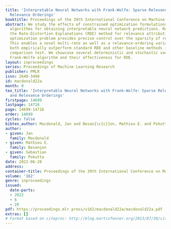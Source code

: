 ```yaml
---
title: 'Interpretable Neural Networks with Frank-Wolfe: Sparse Relevance Maps and
  Relevance Orderings'
booktitle: Proceedings of the 39th International Conference on Machine Learning
abstract: We study the effects of constrained optimization formulations and Frank-Wolfe
  algorithms for obtaining interpretable neural network predictions. Reformulating
  the Rate-Distortion Explanations (RDE) method for relevance attribution as a constrained
  optimization problem provides precise control over the sparsity of relevance maps.
  This enables a novel multi-rate as well as a relevance-ordering variant of RDE that
  both empirically outperform standard RDE and other baseline methods in a well-established
  comparison test. We showcase several deterministic and stochastic variants of the
  Frank-Wolfe algorithm and their effectiveness for RDE.
layout: inproceedings
series: Proceedings of Machine Learning Research
publisher: PMLR
issn: 2640-3498
id: macdonald22a
month: 0
tex_title: 'Interpretable Neural Networks with Frank-Wolfe: Sparse Relevance Maps
  and Relevance Orderings'
firstpage: 14699
lastpage: 14716
page: 14699-14716
order: 14699
cycles: false
bibtex_author: Macdonald, Jan and Besan{\c{c}}on, Mathieu E. and Pokutta, Sebastian
author:
- given: Jan
  family: Macdonald
- given: Mathieu E.
  family: Besançon
- given: Sebastian
  family: Pokutta
date: 2022-06-28
address:
container-title: Proceedings of the 39th International Conference on Machine Learning
volume: '162'
genre: inproceedings
issued:
  date-parts:
  - 2022
  - 6
  - 28
pdf: https://proceedings.mlr.press/v162/macdonald22a/macdonald22a.pdf
extras: []
# Format based on citeproc: http://blog.martinfenner.org/2013/07/30/citeproc-yaml-for-bibliographies/
---
```

